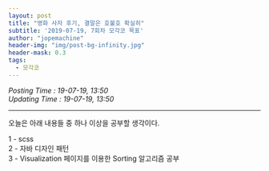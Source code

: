 ```yaml
---
layout: post
title: "영화 사자 후기, 결말은 호불호 확실히"
subtitle: '2019-07-19, 7회차 모각코 목표'
author: "jopemachine"
header-img: "img/post-bg-infinity.jpg"
header-mask: 0.3
tags:
  - 모각코
---
```


<i>Posting Time : 19-07-19, 13:50</i><br>
<i>Updating Time : 19-07-19, 13:50</i><br>

---

오늘은 아래 내용들 중 하나 이상을 공부할 생각이다.

1 - scss<br>
2 - 자바 디자인 패턴<br>
3 - Visualization 페이지를 이용한 Sorting 알고리즘 공부<br>